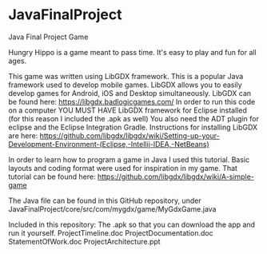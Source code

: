 # JavaFinalProject
Java Final Project Game

Hungry Hippo is a game meant to pass time. It's easy to play and fun for all ages. 

This game was written using LibGDX framework. This is a popular Java framework used to develop mobile games.
  LibGDX allows you to easily develop games for Android, iOS and Desktop simultaneously.
  LibGDX can be found here: https://libgdx.badlogicgames.com/
  In order to run this code on a computer YOU MUST HAVE LibGDX framework for Eclipse installed (for this reason I included the .apk as well)
  You also need the ADT plugin for eclipse and the Eclipse Integration Gradle. 
  Instructions for installing LibGDX are here: https://github.com/libgdx/libgdx/wiki/Setting-up-your-Development-Environment-(Eclipse,-Intellij-IDEA,-NetBeans)

In order to learn how to program a game in Java I used this tutorial. Basic layouts and coding format were used for inspiration in my game.
  That tutorial can be found here: https://github.com/libgdx/libgdx/wiki/A-simple-game

The Java file can be found in this GitHub repository, under JavaFinalProject/core/src/com/mygdx/game/MyGdxGame.java

Included in this repository:
  The .apk so that you can download the app and run it yourself. 
  ProjectTimeline.doc
  ProjectDocumentation.doc
  StatementOfWork.doc
  ProjectArchitecture.ppt



